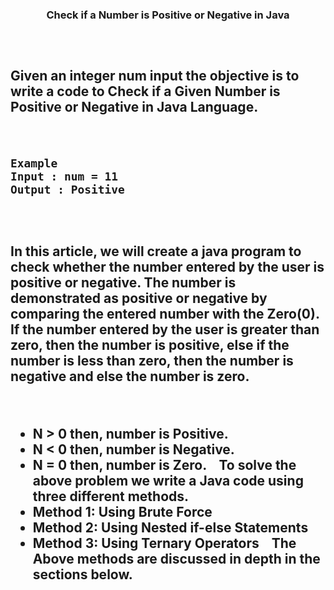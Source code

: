 <h3 align="center">Check if a Number is Positive or Negative in Java<h3/>
<h2><h2/>
<br/>

Given an integer num input the objective is to write a code to Check if a Given Number is Positive or Negative in Java Language.

<br/>

```
Example
Input : num = 11
Output : Positive
```

<br/>
<h2><h2/>
In this article, we will create a java program to check whether the number entered by the user is positive or negative. The number is demonstrated as positive or negative by comparing the entered number with the Zero(0). If the number entered by the user is greater than zero, then the number is positive, else if the number is less than zero, then the number is negative and else the number is zero.

&nbsp;&nbsp;

 * N > 0 then, number is Positive.
 * N < 0 then, number is Negative.
 * N = 0 then, number is Zero.
 &nbsp;&nbsp;
To solve the above problem we write a Java code using three different methods.
&nbsp;&nbsp;
 * Method 1: Using Brute Force
 * Method 2: Using Nested if-else Statements
 * Method 3: Using Ternary Operators
&nbsp;&nbsp;
The Above methods are discussed in depth in the sections below.


